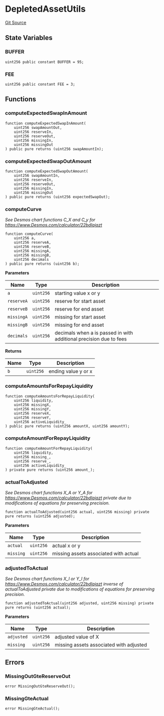# DepletedAssetUtils
[Git Source](https://github.com/Ammalgam-Protocol/core-v1/blob/c2398bc2cc7b9fe383b005349741b4aa61a1c292/contracts/utils/DepletedAssetUtils.sol)


## State Variables
### BUFFER

```solidity
uint256 public constant BUFFER = 95;
```


### FEE

```solidity
uint256 public constant FEE = 3;
```


## Functions
### computeExpectedSwapInAmount


```solidity
function computeExpectedSwapInAmount(
    uint256 swapAmountOut,
    uint256 reserveIn,
    uint256 reserveOut,
    uint256 missingIn,
    uint256 missingOut
) public pure returns (uint256 swapAmountIn);
```

### computeExpectedSwapOutAmount


```solidity
function computeExpectedSwapOutAmount(
    uint256 swapAmountIn,
    uint256 reserveIn,
    uint256 reserveOut,
    uint256 missingIn,
    uint256 missingOut
) public pure returns (uint256 expectedSwapOut);
```

### computeCurve

*See Desmos chart functions C_X and C_y for https://www.Desmos.com/calculator/22bdlqiazt*


```solidity
function computeCurve(
    uint256 a,
    uint256 reserveA,
    uint256 reserveB,
    uint256 missingA,
    uint256 missingB,
    uint256 decimals
) public pure returns (uint256 b);
```
**Parameters**

|Name|Type|Description|
|----|----|-----------|
|`a`|`uint256`|        starting value x or y|
|`reserveA`|`uint256`| reserve for start asset|
|`reserveB`|`uint256`| reserve for end asset|
|`missingA`|`uint256`| missing for start asset|
|`missingB`|`uint256`| missing for end asset|
|`decimals`|`uint256`| decimals when a is passed in with additional precision due to fees|

**Returns**

|Name|Type|Description|
|----|----|-----------|
|`b`|`uint256`|       ending value y or x|


### computeAmountsForRepayLiquidity


```solidity
function computeAmountsForRepayLiquidity(
    uint256 liquidity,
    uint256 missingX,
    uint256 missingY,
    uint256 reserveX,
    uint256 reserveY,
    uint256 activeLiquidity_
) public pure returns (uint256 amountX, uint256 amountY);
```

### computeAmountForRepayLiquidity


```solidity
function computeAmountForRepayLiquidity(
    uint256 liquidity,
    uint256 missing_,
    uint256 reserve_,
    uint256 activeLiquidity_
) private pure returns (uint256 amount_);
```

### actualToAdjusted

*See Desmos chart functions X_A or Y_A for https://www.Desmos.com/calculator/22bdlqiazt
private due to modifications of equations for preserving precision.*


```solidity
function actualToAdjusted(uint256 actual, uint256 missing) private pure returns (uint256 adjusted);
```
**Parameters**

|Name|Type|Description|
|----|----|-----------|
|`actual`|`uint256`|actual x or y|
|`missing`|`uint256`|missing assets associated with actual|


### adjustedToActual

*See Desmos chart functions X_I or Y_I for https://www.Desmos.com/calculator/22bdlqiazt inverse of actualToAdjusted
private due to modifications of equations for preserving precision.*


```solidity
function adjustedToActual(uint256 adjusted, uint256 missing) private pure returns (uint256 actual);
```
**Parameters**

|Name|Type|Description|
|----|----|-----------|
|`adjusted`|`uint256`|adjusted value of X|
|`missing`|`uint256`|missing assets associated with adjusted|


## Errors
### MissingOutGteReserveOut

```solidity
error MissingOutGteReserveOut();
```

### MissingGteActual

```solidity
error MissingGteActual();
```

